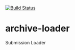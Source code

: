 [![Build Status](https://travis-ci.org/PRIDE-Archive/archive-loader.svg?branch=master)](https://travis-ci.org/PRIDE-Archive/archive-loader)
# archive-loader
Submission Loader
